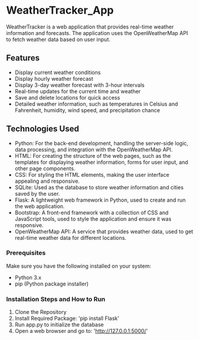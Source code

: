 # WeatherTracker_App

WeatherTracker is a web application that provides real-time weather information and forecasts. The application uses the OpenWeatherMap API to fetch weather data based on user input.

## Features

- Display current weather conditions
- Display hourly weather forecast
- Display 3-day weather forecast with 3-hour intervals
- Real-time updates for the current time and weather
- Save and delete locations for quick access
- Detailed weather information, such as temperatures in Celsius and Fahrenheit, humidity, wind speed, and precipitation chance

## Technologies Used

- Python: For the back-end development, handling the server-side logic, data processing, and integration with the OpenWeatherMap API.
- HTML: For creating the structure of the web pages, such as the templates for displaying weather information, forms for user input, and other page components. 
- CSS: For styling the HTML elements, making the user interface appealing and responsive.
- SQLite: Used as the database to store weather information and cities saved by the user.
- Flask: A lightweight web framework in Python, used to create and run the web application.
- Bootstrap: A front-end framework with a collection of CSS and JavaScript tools, used to style the application and ensure it was responsive.
- OpenWeatherMap API: A service that provides weather data, used to get real-time weather data for different locations.

### Prerequisites

Make sure you have the following installed on your system:

- Python 3.x
- pip (Python package installer)

### Installation Steps and How to Run

1. Clone the Repository
2. Install Required Package: 'pip install Flask'
3. Run app.py to initialize the database
4. Open a web browser and go to: 'http://127.0.0.1:5000/'

